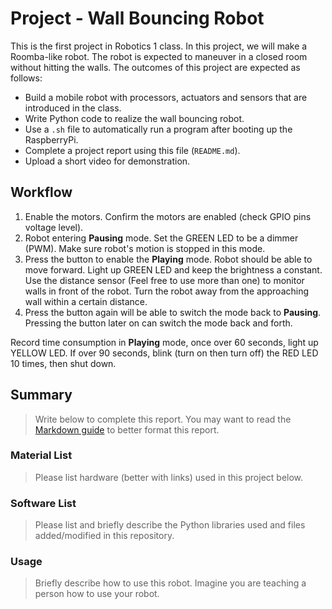 # Project - Wall Bouncing Robot

This is the first project in Robotics 1 class. In this project, we will make a Roomba-like robot. The robot is expected to maneuver in a closed room without hitting the walls. The outcomes of this project are expected as follows:
- Build a mobile robot with processors, actuators and sensors that are introduced in the class.
- Write Python code to realize the wall bouncing robot.
- Use a `.sh` file to automatically run a program after booting up the RaspberryPi.
- Complete a project report using this file (`README.md`).
- Upload a short video for demonstration.

## Workflow
1. Enable the motors. Confirm the motors are enabled (check GPIO pins voltage level). 
2. Robot entering **Pausing** mode. Set the GREEN LED to be a dimmer (PWM). Make sure robot's motion is stopped in this mode.
3. Press the button to enable the **Playing** mode. Robot should be able to move forward. Light up GREEN LED and keep the brightness a constant. Use the distance sensor (Feel free to use more than one) to monitor walls in front of the robot. Turn the robot away from the approaching wall within a certain distance.
4. Press the button again will be able to switch the mode back to **Pausing**. Pressing the button later on can switch the mode back and forth. 

Record time consumption in **Playing** mode, once over 60 seconds, light up YELLOW LED. If over 90 seconds, blink (turn on then turn off) the RED LED 10 times, then shut down.

## Summary
> Write below to complete this report. You may want to read the [Markdown guide](https://guides.github.com/features/mastering-markdown/) to better format this report.

### Material List
> Please list hardware (better with links) used in this project below.  

### Software List
> Please list and briefly describe the Python libraries used and files added/modified in this repository.

### Usage
> Briefly describe how to use this robot. Imagine you are teaching a person how to use your robot.



